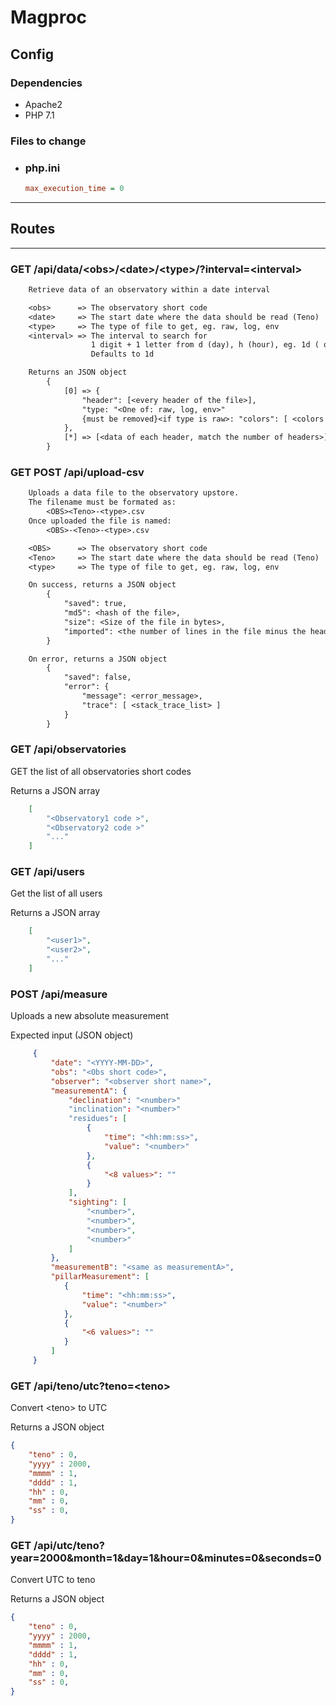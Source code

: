 # Magproc

## Config

### Dependencies

* Apache2
* PHP 7.1

### Files to change

* ### php.ini

    ``` ini
    max_execution_time = 0
    ```

---

## **Routes**

---

### **GET /api/data/\<obs\>/\<date\>/\<type\>/?interval=\<interval\>**

``` txt
    Retrieve data of an observatory within a date interval

    <obs>      => The observatory short code
    <date>     => The start date where the data should be read (Teno)
    <type>     => The type of file to get, eg. raw, log, env
    <interval> => The interval to search for
                  1 digit + 1 letter from d (day), h (hour), eg. 1d ( one day interval )
                  Defaults to 1d

    Returns an JSON object
        {
            [0] => {
                "header": [<every header of the file>],
                "type: "<One of: raw, log, env>"
                {must be removed}<if type is raw>: "colors": [ <colors of the data plots> ]
            },
            [*] => [<data of each header, match the number of headers>]
        }
```

### **GET POST /api/upload-csv**

``` txt
    Uploads a data file to the observatory upstore.
    The filename must be formated as:
        <OBS><Teno>-<type>.csv
    Once uploaded the file is named:
        <OBS>-<Teno>-<type>.csv

    <OBS>      => The observatory short code
    <Teno>     => The start date where the data should be read (Teno)
    <type>     => The type of file to get, eg. raw, log, env

    On success, returns a JSON object
        {
            "saved": true,
            "md5": <hash of the file>,
            "size": <Size of the file in bytes>,
            "imported": <the number of lines in the file minus the header>
        }

    On error, returns a JSON object
        {
            "saved": false,
            "error": {
                "message": <error_message>,
                "trace": [ <stack_trace_list> ]
            }
        }
```

### **GET /api/observatories**

GET the list of all observatories short codes

Returns a JSON array

``` json
    [
        "<Observatory1 code >",
        "<Observatory2 code >"
        "..."
    ]
```

### **GET /api/users**

Get the list of all users

Returns a JSON array

``` json
    [
        "<user1>",
        "<user2>",
        "..."
    ]
```

### **POST /api/measure**

Uploads a new absolute measurement

Expected input (JSON object)

``` json
     {
         "date": "<YYYY-MM-DD>",
         "obs": "<Obs short code>",
         "observer": "<observer short name>",
         "measurementA": {
             "declination": "<number>"
             "inclination": "<number>"
             "residues": [
                 {
                     "time": "<hh:mm:ss>",
                     "value": "<number>"
                 },
                 {
                     "<8 values>": ""
                 }
             ],
             "sighting": [
                 "<number>",
                 "<number>",
                 "<number>",
                 "<number>"
             ]
         },
         "measurementB": "<same as measurementA>",
         "pillarMeasurement": [
            {
                "time": "<hh:mm:ss>",
                "value": "<number>"
            },
            {
                "<6 values>": ""
            }
         ]
     }

```

### **GET /api/teno/utc?teno=\<teno\>**

Convert \<teno\> to UTC

Returns a JSON object

``` json
{
    "teno" : 0,
    "yyyy" : 2000,
    "mmmm" : 1,
    "dddd" : 1,
    "hh" : 0,
    "mm" : 0,
    "ss" : 0,
}
```

### **GET /api/utc/teno?year=2000&month=1&day=1&hour=0&minutes=0&seconds=0**

Convert UTC to teno

Returns a JSON object

``` json
{
    "teno" : 0,
    "yyyy" : 2000,
    "mmmm" : 1,
    "dddd" : 1,
    "hh" : 0,
    "mm" : 0,
    "ss" : 0,
}
```
